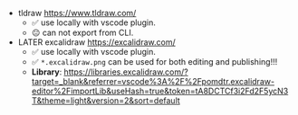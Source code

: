 - tldraw https://www.tldraw.com/
	- ✅ use locally with vscode plugin.
	- 😐️ can not export from CLI.
- LATER excalidraw https://excalidraw.com/
	- ✅ use locally with vscode plugin.
	- ✅ `*.excalidraw.png` can be used for both editing and publishing!!!
	- **Library**: https://libraries.excalidraw.com/?target=_blank&referrer=vscode%3A%2F%2Fpomdtr.excalidraw-editor%2FimportLib&useHash=true&token=tA8DCTCf3i2Fd2F5ycN3T&theme=light&version=2&sort=default